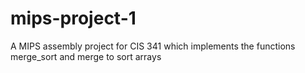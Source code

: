 # mips-project-1
A MIPS assembly project for CIS 341 which implements the functions merge_sort and merge to sort arrays
